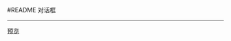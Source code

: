 ﻿#README
对话框

---
[预览][1]


  [1]: https://helloforrestworld.github.io/javascriptLab/发送信息/sentMessage.html